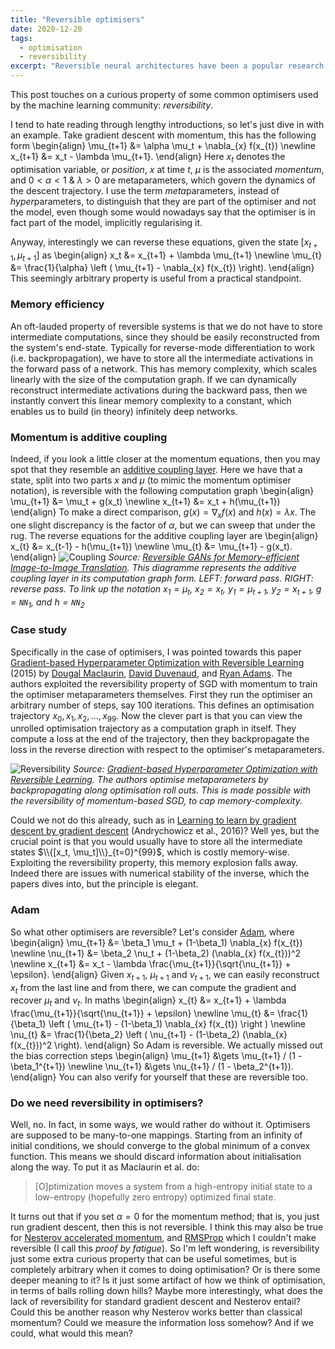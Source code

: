 ```yaml
---
title: "Reversible optimisers"
date: 2020-12-20
tags:
  - optimisation
  - reversibility
excerpt: "Reversible neural architectures have been a popular research area in the last few years, but reversibility is also built into many modern day neural optimisers, perhaps serendipitously."
---
```

This post touches on a curious property of some common optimisers used by the machine learning community: *reversibility*.

I tend to hate reading through lengthy introductions, so let's just dive in with an example. Take gradient descent with momentum, this has the following form
\begin{align}
  \mu_{t+1} &= \alpha \mu_t + \nabla_{x} f(x_{t}) \newline
  x_{t+1} &= x_t - \lambda \mu_{t+1}.
\end{align}
Here $x_t$ denotes the optimisation variable, or *position*, $x$ at time $t$, $\mu$ is the associated *momentum*, and $0 < \alpha < 1$ & $\lambda > 0$ are metaparameters, which govern the dynamics of the descent trajectory. I use the term *meta*parameters, instead of *hyper*parameters, to distinguish that they are part of the optimiser and not the model, even though some would nowadays say that the optimiser is in fact part of the model, implicitly regularising it.

Anyway, interestingly we can reverse these equations, given the state $[x_{t+1}, \mu_{t+1}]$ as
\begin{align}
x_t &= x_{t+1} + \lambda \mu_{t+1} \newline
\mu_{t} &= \frac{1}{\alpha} \left ( \mu_{t+1} - \nabla_{x} f(x_{t}) \right).
\end{align}
This seemingly arbitrary property is useful from a practical standpoint.

### Memory efficiency
An oft-lauded property of reversible systems is that we do not have to store intermediate computations, since they should be easily reconstructed from the system's end-state. Typically for reverse-mode differentiation to work (i.e. backpropagation), we have to store all the intermediate activations in the forward pass of a network. This has memory complexity, which scales linearly with the size of the computation graph. If we can dynamically reconstruct intermediate activations during the backward pass, then we instantly convert this linear memory complexity to a constant, which enables us to build (in theory) infinitely deep networks.

### Momentum is additive coupling
Indeed, if you look a little closer at the momentum equations, then you may spot that they resemble an [additive coupling layer](https://arxiv.org/pdf/1410.8516.pdf). Here we have that a state, split into two parts $x$ and $\mu$ (to mimic the momentum optimiser notation), is reversible with the following computation graph
\begin{align}
  \mu_{t+1} &= \mu_t + g(x_t) \newline
  x_{t+1} &= x_t + h(\mu_{t+1})
\end{align}
To make a direct comparison, $g(x) = \nabla_x f(x)$ and $h(x) = \lambda x$. The one slight discrepancy is the factor of $\alpha$, but we can sweep that under the rug. The reverse equations for the additive coupling layer are
\begin{align}
  x_{t} &= x_{t-1} - h(\mu_{t+1}) \newline
  \mu_{t} &= \mu_{t+1} - g(x_t).
\end{align}
![Coupling](/images/coupling.png")
*Source: [Reversible GANs for Memory-efficient Image-to-Image Translation](https://arxiv.org/pdf/1902.02729.pdf). This diagramme represents the additive coupling layer in its computation graph form. LEFT: forward pass. RIGHT: reverse pass. To link up the notation $x_1 = \mu_{t}$, $x_2 = x_{t}$, $y_1 = \mu_{t+1}$, $y_2 = x_{t+1}$, $g = \texttt{NN}_1$, and $h=\texttt{NN}_2$*

### Case study
Specifically in the case of optimisers, I was pointed towards this paper [Gradient-based Hyperparameter Optimization with Reversible Learning](https://arxiv.org/pdf/1502.03492.pdf) (2015) by [Dougal Maclaurin](https://dougalmaclaurin.com/), [David Duvenaud](http://www.cs.toronto.edu/~duvenaud/), and [Ryan Adams](https://www.cs.princeton.edu/~rpa/). The authors exploited the reversibility property of SGD with momentum to train the optimiser metaparameters themselves. First they run the optimiser an arbitrary number of steps, say 100 iterations. This defines an optimisation trajectory $x_0, x_1, x_2, ..., x_{99}$. Now the clever part is that you can view the unrolled optimisation trajectory as a computation graph in itself. They compute a loss at the end of the trajectory, then they backpropagate the loss in the reverse direction with respect to the optimiser's metaparameters.

![Reversibility](/images/reversibility.png")
*Source: [Gradient-based Hyperparameter Optimization with Reversible Learning](https://arxiv.org/pdf/1502.03492.pdf). The authors optimise metaparameters by backpropagating along optimisation roll outs. This is made possible with the reversibility of momentum-based SGD, to cap memory-complexity.*

Could we not do this already, such as in [Learning to learn by gradient descent by gradient descent](https://arxiv.org/abs/1606.04474) (Andrychowicz et al., 2016)? Well yes, but the crucial point is that you would usually have to store all the intermediate states $\\{[x_t, \mu_t]\\}_{t=0}^{99}$, which is costly memory-wise. Exploiting the reversibility property, this memory explosion falls away. Indeed there are issues with numerical stability of the inverse, which the papers dives into, but the principle is elegant.

### Adam
So what other optimisers are reversible? Let's consider [Adam](https://arxiv.org/pdf/1412.6980.pdf), where
\begin{align}
  \mu_{t+1} &= \beta_1 \mu_t + (1-\beta_1) \nabla_{x} f(x_{t}) \newline
  \nu_{t+1} &= \beta_2 \nu_t + (1-\beta_2) (\nabla_{x} f(x_{t}))^2 \newline
  x_{t+1} &= x_t - \lambda \frac{\mu_{t+1}}{\sqrt{\nu_{t+1}} + \epsilon}.
\end{align}
Given $x_{t+1}$, $\mu_{t+1}$ and $\nu_{t+1}$, we can easily reconstruct $x_t$ from the last line and from there, we can compute the gradient and recover $\mu_{t}$ and $\nu_{t}$. In maths
\begin{align}
  x_{t} &= x_{t+1} + \lambda \frac{\mu_{t+1}}{\sqrt{\nu_{t+1}} + \epsilon} \newline
  \mu_{t} &= \frac{1}{\beta_1} \left ( \mu_{t+1} - (1-\beta_1) \nabla_{x} f(x_{t}) \right ) \newline
  \nu_{t} &= \frac{1}{\beta_2} \left ( \nu_{t+1} - (1-\beta_2) (\nabla_{x} f(x_{t}))^2 \right).
\end{align}
So Adam is reversible. We actually missed out the bias correction steps
\begin{align}
  \mu_{t+1} &\gets \mu_{t+1} / (1 - \beta_1^{t+1}) \newline
  \nu_{t+1} &\gets \nu_{t+1} / (1 - \beta_2^{t+1}).
\end{align}
You can also verify for yourself that these are reversible too.

### Do we need reversibility in optimisers?
Well, no. In fact, in some ways, we would rather do without it. Optimisers are supposed to be many-to-one mappings. Starting from an infinity of initial conditions, we should converge to the global minimum of a convex function. This means we should discard information about initialisation along the way. To put it as Maclaurin et al. do:
> [O]ptimization moves a system from a high-entropy initial state to a low-entropy (hopefully zero entropy) optimized final state.

It turns out that if you set $\alpha = 0$ for the momentum method; that is, you just run gradient descent, then this is not reversible. I think this may also be true for [Nesterov accelerated momentum](https://www.cs.toronto.edu/~fritz/absps/momentum.pdf), and [RMSProp](http://www.cs.toronto.edu/~hinton/coursera/lecture6/lec6.pdf) which I couldn't make reversible (I call this *proof by fatigue*). So I'm left wondering, is reversibility just some extra curious property that can be useful sometimes, but is completely arbitrary when it comes to doing optimisation? Or is there some deeper meaning to it? Is it just some artifact of how we think of optimisation, in terms of balls rolling down hills? Maybe more interestingly, what does the lack of reversibility for standard gradient descent and Nesterov entail? Could this be another reason why Nesterov works better than classical momentum? Could we measure the information loss somehow? And if we could, what would this mean?
